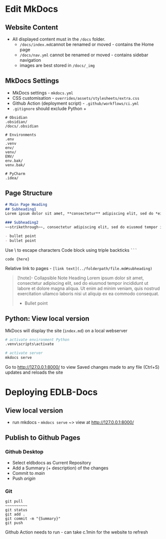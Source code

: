 # Edit MkDocs
## Website Content
- All displayed content must in the `/docs` folder.
	- `/docs/index.md`cannot be renamed or moved - contains the Home page
	- `/docs/nav.yml` cannot be renamed or moved - contains sidebar navigation
	- images are best stored in `/docs/_img`
## MkDocs Settings
- MkDocs settings - `mkdocs.yml`
- CSS customisation - `overrides/assets/stylesheets/extra.css`
- Github Action (deployment script) - `.github/workflows/ci.yml`
- `.gitignore` should exclude Python +
```git
# Obsidian
.obsidian/
/docs/.obsidian

# Environments
.env
.venv
env/
venv/
ENV/
env.bak/
venv.bak/

# PyCharm
.idea/
```
## Page Structure
```markdown
# Main Page Heading
## Subheading1
Lorem ipsum dolor sit amet, **consectetur** adipiscing elit, sed do *eiusmod* tempor incididunt ut labore et dolore ***magna aliqua***. Ut enim ad minim veniam, quis nostrud exercitation ullamco laboris nisi ut aliquip ex ea commodo consequat. Duis aute irure dolor in reprehenderit in voluptate velit esse cillum dolore eu fugiat nulla pariatur. Excepteur sint occaecat cupidatat non proident, sunt in culpa qui officia deserunt mollit anim id est laborum.

### Subheading2
~~strikethrough~~, consectetur adipiscing elit, sed do eiusmod tempor incididunt ut labore et dolore magna aliqua. Ut enim ad minim veniam, quis nostrud exercitation ullamco laboris nisi ut aliquip ex ea commodo consequat. Duis aute irure dolor in reprehenderit in voluptate velit esse cillum dolore eu fugiat nulla pariatur. Excepteur sint occaecat `code` non proident, sunt in culpa qui officia deserunt mollit anim id est laborum.

- bullet point
- bullet point
```
Use \ to escape characters
Code block using triple backticks ` ``` ` 
```codetype
code {here}
```
Relative link to pages -  `[link text](../folderpath/file.md#subheading)`

> [!note]- Collapsible Note Heading
> Lorem ipsum dolor sit amet, consectetur adipiscing elit, sed do eiusmod tempor incididunt ut labore et dolore magna aliqua. Ut enim ad minim veniam, quis nostrud exercitation ullamco laboris nisi ut aliquip ex ea commodo consequat. 
> - Bullet point

## Python: View local version
MkDocs will display the site (`index.md`) on a local webserver
```python
# activate environment Python
.venv\scripts\activate 

# activate server
mkdocs serve
```
Go to http://127.0.0.1:8000/ to view
Saved changes made to any file (Ctrl+S) updates and reloads the site
# Deploying EDLB-Docs
## View local version
- run mkdocs - `mkdocs serve` ~> view at  http://127.0.0.1:8000/
## Publish to Github Pages
### Github Desktop
- Select eldbdocs as Current Repository
- Add a Summary (+ description) of the changes
- Commit to *main*
- Push *origin*
### Git
```git
git pull
~~~~~~~~~~ 
git status
git add .
git commit -m "{Summary}"
git push
```
Github Action needs to run - can take c.1min for the website to refresh



